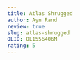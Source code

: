 ```yaml
---
title: Atlas Shrugged
author: Ayn Rand
review: true
slug: atlas-shrugged
OLID: OL1556406M
rating: 5 
---
```




